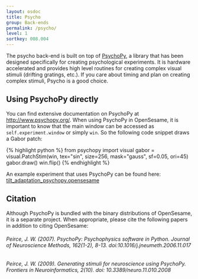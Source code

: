 ```yaml
---
layout: osdoc
title: Psycho
group: Back-ends
permalink: /psycho/
level: 1
sortkey: 008.004
---
```


The psycho back-end is built on top of [PsychoPy][], a library that has been designed specifically for creating psychological experiments. It is hardware accelerated and provides high level routines for creating complex visual stimuli (drifting gratings, etc.). If you care about timing and plan on creating complex stimuli, Psycho is a good choice.

Using PsychoPy directly
-----------------------

You can find extensive documentation on PsychoPy at <http://www.psychopy.org/>. When using PsychoPy in OpenSesame, it is important to know that the main window can be accessed as `self.experiment.window` or simply `win`. So the following code snippet draws a Gabor patch:

{% highlight python %}
from psychopy import visual
gabor = visual.PatchStim(win, tex="sin", size=256, mask="gauss", sf=0.05, ori=45)
gabor.draw()
win.flip()
{% endhighlight %}

An example experiment that uses PsychoPy can be found here: [tilt_adaptation_psychopy.opensesame][example]

Citation
--------

Although PsychoPy is bundled with the binary distributions of OpenSesame, it is a separate project. When appropriate, please cite the following papers in addition to citing OpenSesame:

###### Peirce, J. W. (2007). PsychoPy: Psychophysics software in Python. *Journal of Neuroscience Methods*, *162*(1-2), 8-13. doi:10.1016/j.jneumeth.2006.11.017

###### Peirce, J. W. (2009). Generating stimuli for neuroscience using PsychoPy. *Frontiers in Neuroinformatics*, *2*(10). doi: 10.3389/neuro.11.010.2008

[psychopy]: http://www.psychopy.org/
[example]: https://github.com/smathot/OpenSesame/blob/master/examples/tilt_adaptation_psychopy.opensesame